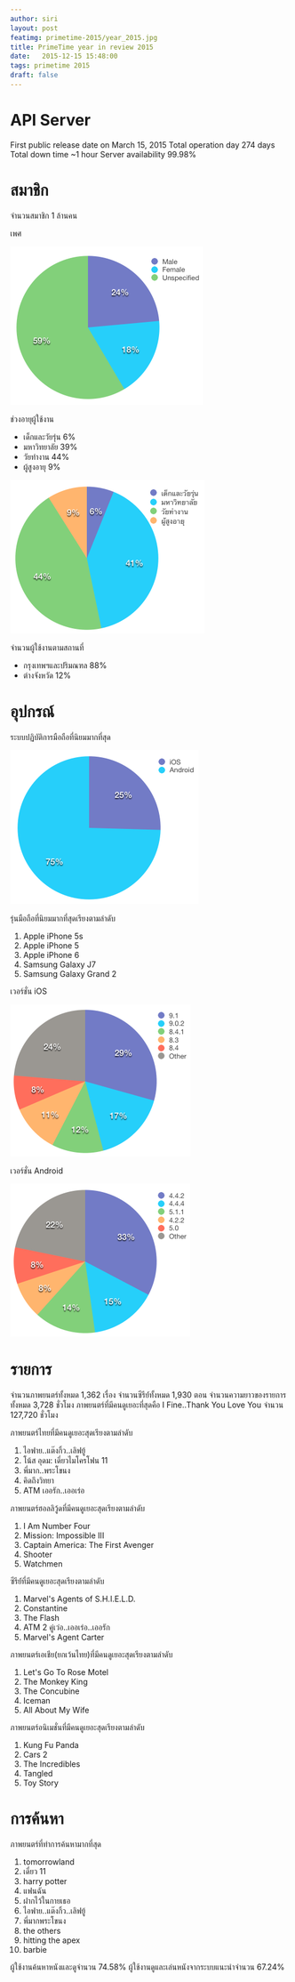```yaml
---
author: siri
layout: post
featimg: primetime-2015/year_2015.jpg
title: PrimeTime year in review 2015
date:   2015-12-15 15:48:00
tags: primetime 2015
draft: false
---
```


API Server
====================
First public release date on March 15, 2015
Total operation day 274 days
Total down time ~1 hour
Server availability 99.98%

สมาชิก
====================
จำนวนสมาชิก 1 ล้านคน

เพศ

![Gender](/img/primetime-2015/gender.png)

ช่วงอายุผู้ใช้งาน

* เด็กและวัยรุ่น 6%
* มหาวิทยาลัย 39%
* วัยทำงาน 44%
* ผู้สูงอายุ 9%

![Age](/img/primetime-2015/age.png)

จำนวนผู้ใช้งานตามสถานที่

* กรุงเทพฯและปริมณฑล 88%
* ต่างจังหวัด 12%

อุปกรณ์
====================
ระบบปฏิบัติการมือถือที่นิยมมากที่สุด

![Mobile OS](/img/primetime-2015/mobile_os.png)

รุ่นมือถือที่นิยมมากที่สุดเรียงตามลำดับ

1. Apple iPhone 5s
2. Apple iPhone 5
3. Apple iPhone 6
4. Samsung Galaxy J7
5. Samsung Galaxy Grand 2

เวอร์ชั่น iOS

![iOS version](/img/primetime-2015/ios_version.png)

เวอร์ชั่น Android

![Android version](/img/primetime-2015/android_version.png)

รายการ
====================
จำนวนภาพยนตร์ทั้งหมด 1,362 เรื่อง
จำนวนซีรีย์์ทั้งหมด 1,930 ตอน
จำนวนความยาวของรายการทั้งหมด 3,728 ชั่วโมง
ภาพยนตร์ที่มีคนดูเยอะที่สุดคือ I Fine..Thank You Love You จำนวน 127,720 ชั่วโมง

ภาพยนตร์ไทยที่มีคนดูเยอะสุดเรียงตามลำดับ

1. ไอฟาย..แต๊งกิ้ว..เลิฟยู้
2. โน้ส อุดม: เดี่ยวไมโครโฟน 11
3. พี่มาก..พระโขนง
4. คิดถึงวิทยา
5. ATM เออรัก..เออเร่อ

ภาพยนตร์ฮอลลิวู้ดที่มีคนดูเยอะสุดเรียงตามลำดับ

1. I Am Number Four
2. Mission: Impossible III
3. Captain America: The First Avenger
4. Shooter
5. Watchmen

ซีรีย์์ที่มีคนดูเยอะสุดเรียงตามลำดับ

1. Marvel's Agents of S.H.I.E.L.D.
2. Constantine 
3. The Flash
4. ATM 2 คู่เว่อ..เออเร่อ..เออรัก
5. Marvel's Agent Carter

ภาพยนตร์เอเชีย(ยกเว้นไทย)ที่มีคนดูเยอะสุดเรียงตามลำดับ

1. Let's Go To Rose Motel
2. The Monkey King
3. The Concubine
4. Iceman
5. All About My Wife

ภาพยนตร์อนิเมชั่นที่มีคนดูเยอะสุดเรียงตามลำดับ

1. Kung Fu Panda
2. Cars 2
3. The Incredibles
4. Tangled
5. Toy Story


การค้นหา
====================
ภาพยนตร์ที่ทำการค้นหามากที่สุด

1. tomorrowland
2. เดี่ยว 11
3. harry potter
4. แฟนฉัน
5. ฝากไว้ในกายเธอ
6. ไอฟาย..แต๊งกิ้ว..เลิฟยู้
7. พี่มากพระโขนง
8. the others
9. hitting the apex
10. barbie

ผู้ใช้งานค้นหาหนังและดูจำนวน 74.58%
ผู้ใช้งานดูและเล่นหนังจากระบบแนะนำจำนวน 67.24%

